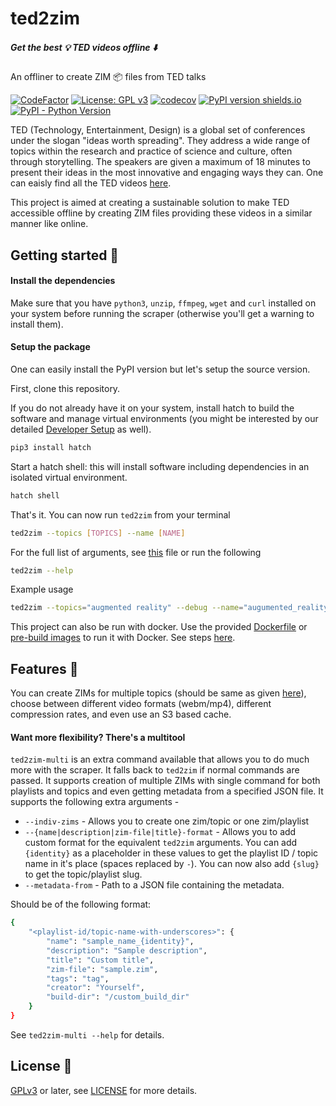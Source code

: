# ted2zim

##### Get the best :bulb: TED videos offline :arrow_down:
An offliner to create ZIM :package: files from TED talks

[![CodeFactor](https://www.codefactor.io/repository/github/openzim/ted/badge)](https://www.codefactor.io/repository/github/openzim/ted)
[![License: GPL v3](https://img.shields.io/badge/License-GPLv3-blue.svg)](https://www.gnu.org/licenses/gpl-3.0)
[![codecov](https://codecov.io/gh/openzim/ted/branch/main/graph/badge.svg)](https://codecov.io/gh/openzim/ted)
[![PyPI version shields.io](https://img.shields.io/pypi/v/ted2zim.svg)](https://pypi.org/project/ted2zim/)
[![PyPI - Python Version](https://img.shields.io/pypi/pyversions/ted2zim.svg)](https://pypi.org/project/ted2zim)

TED (Technology, Entertainment, Design) is a global set of conferences under the slogan "ideas worth spreading". They address a wide range of topics within the research and practice of science and culture, often through storytelling. The speakers are given a maximum of 18 minutes to present their ideas in the most innovative and engaging ways they can. One can eaisly find all the TED videos [here](https://ted.com/talks).

This project is aimed at creating a sustainable solution to make TED accessible offline by creating ZIM files providing these videos in a similar manner like online.


## Getting started :rocket:

#### Install the dependencies
Make sure that you have `python3`, `unzip`, `ffmpeg`, `wget` and `curl` installed on your system before running the scraper (otherwise you'll get a warning to install them).

#### Setup the package
One can easily install the PyPI version but let's setup the source version. 

First, clone this repository.

If you do not already have it on your system, install hatch to build the software and manage virtual environments (you might be interested by our detailed [Developer Setup](https://github.com/openzim/_python-bootstrap/wiki/Developer-Setup) as well).

```bash
pip3 install hatch
```

Start a hatch shell: this will install software including dependencies in an isolated virtual environment.

```bash
hatch shell
```

That's it. You can now run `ted2zim` from your terminal

```bash
ted2zim --topics [TOPICS] --name [NAME]
```

For the full list of arguments, see [this](ted2zim/entrypoint.py) file or run the following
```bash
ted2zim --help
```

Example usage
```bash
ted2zim --topics="augmented reality" --debug --name="augumented_reality" --format=mp4 --title="Augmented Reality" --description="TED videos in AR category" --creator="TED" --publisher="openzim" --output="output" --keep --low-quality
```

This project can also be run with docker. Use the provided [Dockerfile](Dockerfile) or [pre-build images](https://github.com/orgs/openzim/packages/container/package/ted) to run it with Docker. See steps [here](https://docs.docker.com/get-started/part2/).

## Features :robot:
You can create ZIMs for multiple topics (should be same as given [here](https://ted.com/talks)), choose between different video formats (webm/mp4), different compression rates, and even use an S3 based cache.

#### Want more flexibility? There's a multitool
`ted2zim-multi` is an extra command available that allows you to do much more with the scraper. It falls back to `ted2zim` if normal commands are passed. It supports creation of multiple ZIMs with single command for both playlists and topics and even getting metadata from a specified JSON file. It supports the following extra arguments -

- `--indiv-zims` - Allows you to create one zim/topic or one zim/playlist
- `--{name|description|zim-file|title}-format` - Allows you to add custom format for the equivalent `ted2zim` arguments. You can add `{identity}` as a placeholder in these values to get the playlist ID / topic name in it's place (spaces replaced by `-`). You can now also add `{slug}` to get the topic/playlist slug.
- `--metadata-from` - Path to a JSON file containing the metadata.

Should be of the following format:

```bash
{
    "<playlist-id/topic-name-with-underscores>": {
        "name": "sample_name_{identity}",
        "description": "Sample description",
        "title": "Custom title",
        "zim-file": "sample.zim",
        "tags": "tag",
        "creator": "Yourself",
        "build-dir": "/custom_build_dir"
    }
}
```

See `ted2zim-multi --help` for details.

## License :book:

[GPLv3](https://www.gnu.org/licenses/gpl-3.0) or later, see
[LICENSE](LICENSE) for more details.
